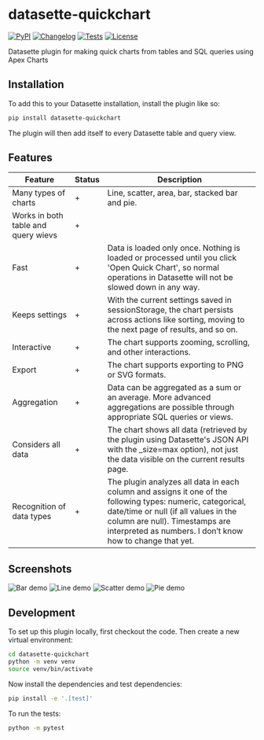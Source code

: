 # datasette-quickchart

[![PyPI](https://img.shields.io/pypi/v/datasette-quickchart.svg)](https://pypi.org/project/datasette-quickchart/)
[![Changelog](https://img.shields.io/github/v/release/commongeek/datasette-quickchart?include_prereleases&label=changelog)](https://github.com/commongeek/datasette-quickchart/releases)
[![Tests](https://github.com/commongeek/datasette-quickchart/actions/workflows/test.yml/badge.svg)](https://github.com/commongeek/datasette-quickchart/actions/workflows/test.yml)
[![License](https://img.shields.io/badge/license-Apache%202.0-blue.svg)](https://github.com/commongeek/datasette-quickchart/blob/main/LICENSE)

Datasette plugin for making quick charts from tables and SQL queries using Apex Charts

## Installation

To add this to your Datasette installation, install the plugin like so:
```bash
pip install datasette-quickchart
```
The plugin will then add itself to every Datasette table and query view.

## Features

| Feature | Status | Description |
| --- | --- | --- |
| Many types of charts | + | Line, scatter, area, bar, stacked bar and pie.  |
| Works in both table and query wievs | + ||
| Fast | + | Data is loaded only once. Nothing is loaded or processed until you click 'Open Quick Chart', so normal operations in Datasette will not be slowed down in any way. |
| Keeps settings | + | With the current settings saved in sessionStorage, the chart persists across actions like sorting, moving to the next page of results, and so on. |
| Interactive | + | The chart supports zooming, scrolling, and other interactions. |
| Export | + | The chart supports exporting to PNG or SVG formats. |
| Aggregation | + | Data can be aggregated as a sum or an average. More advanced aggregations are possible through appropriate SQL queries or views. |
| Considers all data | + | The chart shows all data (retrieved by the plugin using Datasette's JSON API with the _size=max option), not just the data visible on the current results page. |
| Recognition of data types | + | The plugin analyzes all data in each column and assigns it one of the following types: numeric, categorical, date/time or null (if all values in the column are null). Timestamps are interpreted as numbers. I don’t know how to change that yet. |

## Screenshots

![Bar demo](assets/bar_demo.png)
![Line demo](assets/line_demo.png)
![Scatter demo](assets/scatter_demo.png)
![Pie demo](assets/pie_demo.png)

## Development

To set up this plugin locally, first checkout the code. Then create a new virtual environment:
```bash
cd datasette-quickchart
python -m venv venv
source venv/bin/activate
```
Now install the dependencies and test dependencies:
```bash
pip install -e '.[test]'
```
To run the tests:
```bash
python -m pytest
```
